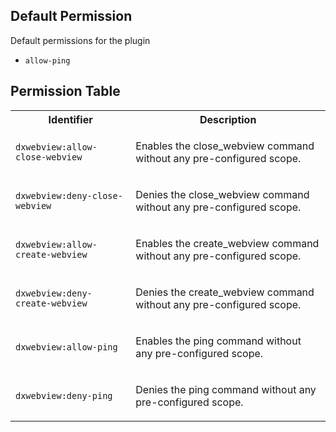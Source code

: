 ## Default Permission

Default permissions for the plugin

- `allow-ping`

## Permission Table

<table>
<tr>
<th>Identifier</th>
<th>Description</th>
</tr>


<tr>
<td>

`dxwebview:allow-close-webview`

</td>
<td>

Enables the close_webview command without any pre-configured scope.

</td>
</tr>

<tr>
<td>

`dxwebview:deny-close-webview`

</td>
<td>

Denies the close_webview command without any pre-configured scope.

</td>
</tr>

<tr>
<td>

`dxwebview:allow-create-webview`

</td>
<td>

Enables the create_webview command without any pre-configured scope.

</td>
</tr>

<tr>
<td>

`dxwebview:deny-create-webview`

</td>
<td>

Denies the create_webview command without any pre-configured scope.

</td>
</tr>

<tr>
<td>

`dxwebview:allow-ping`

</td>
<td>

Enables the ping command without any pre-configured scope.

</td>
</tr>

<tr>
<td>

`dxwebview:deny-ping`

</td>
<td>

Denies the ping command without any pre-configured scope.

</td>
</tr>
</table>
